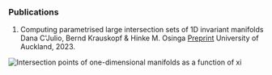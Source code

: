 
### Publications
1. Computing parametrised large intersection sets of 1D invariant manifolds
   Dana C'Julio, Bernd Krauskopf & Hinke M. Osinga
   [Preprint](https://www.math.auckland.ac.nz/~hinke/preprints/cko_algorithm.html) University of Auckland, 2023.


![Intersection points of one-dimensional manifolds as a function of xi](/assets/img/movie.gif)
